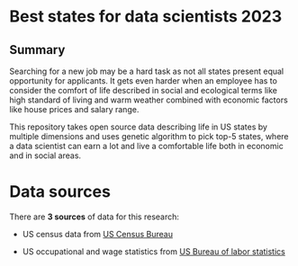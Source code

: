 # Best states for data scientists 2023

## Summary

Searching for a new job may be a hard task as not all states present equal
opportunity for applicants. It gets even harder when an employee has to consider
the comfort of life described in social and ecological terms like high standard
of living and warm weather combined with economic factors like house prices and
salary range.

This repository takes open source data describing life in US states by multiple 
dimensions and uses genetic algorithm to pick top-5 states, where a data scientist
can earn a lot and live a comfortable life both in economic and in social areas.

# Data sources

There are **3 sources** of data for this research:

- US census data from [US Census Bureau](https://www.census.gov/quickfacts/fact/table/US/PST045221)

- US occupational and wage statistics from [US Bureau of labor statistics](https://www.bls.gov/oes/current/oes152051.htm)
